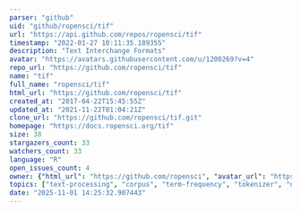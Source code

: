 ```yaml
---
parser: "github"
uid: "github/ropensci/tif"
url: "https://api.github.com/repos/ropensci/tif"
timestamp: "2022-01-27 10:11:35.189355"
description: "Text Interchange Formats"
avatar: "https://avatars.githubusercontent.com/u/1200269?v=4"
repo_url: "https://github.com/ropensci/tif"
name: "tif"
full_name: "ropensci/tif"
html_url: "https://github.com/ropensci/tif"
created_at: "2017-04-22T15:45:55Z"
updated_at: "2021-11-22T01:04:21Z"
clone_url: "https://github.com/ropensci/tif.git"
homepage: "https://docs.ropensci.org/tif"
size: 38
stargazers_count: 33
watchers_count: 33
language: "R"
open_issues_count: 4
owner: {"html_url": "https://github.com/ropensci", "avatar_url": "https://avatars.githubusercontent.com/u/1200269?v=4", "login": "ropensci", "type": "Organization"}
topics: ["text-processing", "corpus", "term-frequency", "tokenizer", "natural-language-processing", "r-package", "r", "rstats", "literature"]
date: "2025-11-01 14:25:32.907443"
---
```

